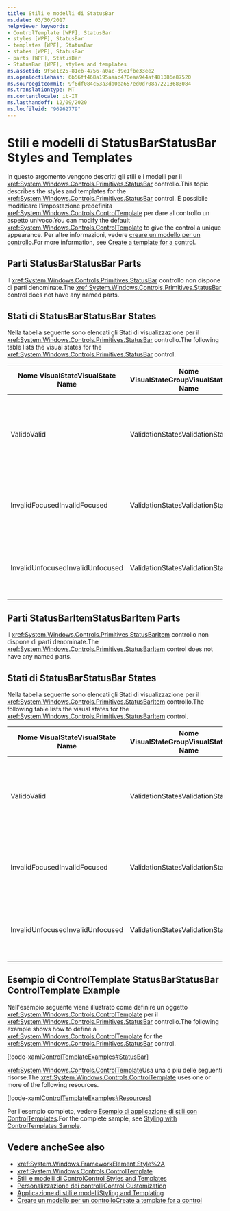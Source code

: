 ```yaml
---
title: Stili e modelli di StatusBar
ms.date: 03/30/2017
helpviewer_keywords:
- ControlTemplate [WPF], StatusBar
- styles [WPF], StatusBar
- templates [WPF], StatusBar
- states [WPF], StatusBar
- parts [WPF], StatusBar
- StatusBar [WPF], styles and templates
ms.assetid: 9f5e1c25-81eb-4756-a0ac-d9e1fbe33ee2
ms.openlocfilehash: 6b56ff468a195aaac470eaa944af481086e87520
ms.sourcegitcommit: 9f6df084c53a3da0ea657ed0d708a72213683084
ms.translationtype: MT
ms.contentlocale: it-IT
ms.lasthandoff: 12/09/2020
ms.locfileid: "96962779"
---
```

# <a name="statusbar-styles-and-templates"></a><span data-ttu-id="449e0-102">Stili e modelli di StatusBar</span><span class="sxs-lookup"><span data-stu-id="449e0-102">StatusBar Styles and Templates</span></span>
<span data-ttu-id="449e0-103">In questo argomento vengono descritti gli stili e i modelli per il <xref:System.Windows.Controls.Primitives.StatusBar> controllo.</span><span class="sxs-lookup"><span data-stu-id="449e0-103">This topic describes the styles and templates for the <xref:System.Windows.Controls.Primitives.StatusBar> control.</span></span> <span data-ttu-id="449e0-104">È possibile modificare l'impostazione predefinita <xref:System.Windows.Controls.ControlTemplate> per dare al controllo un aspetto univoco.</span><span class="sxs-lookup"><span data-stu-id="449e0-104">You can modify the default <xref:System.Windows.Controls.ControlTemplate> to give the control a unique appearance.</span></span> <span data-ttu-id="449e0-105">Per altre informazioni, vedere [creare un modello per un controllo](/dotnet/desktop-wpf/themes/how-to-create-apply-template).</span><span class="sxs-lookup"><span data-stu-id="449e0-105">For more information, see [Create a template for a control](/dotnet/desktop-wpf/themes/how-to-create-apply-template).</span></span>  
  
## <a name="statusbar-parts"></a><span data-ttu-id="449e0-106">Parti StatusBar</span><span class="sxs-lookup"><span data-stu-id="449e0-106">StatusBar Parts</span></span>  
 <span data-ttu-id="449e0-107">Il <xref:System.Windows.Controls.Primitives.StatusBar> controllo non dispone di parti denominate.</span><span class="sxs-lookup"><span data-stu-id="449e0-107">The <xref:System.Windows.Controls.Primitives.StatusBar> control does not have any named parts.</span></span>  
  
## <a name="statusbar-states"></a><span data-ttu-id="449e0-108">Stati di StatusBar</span><span class="sxs-lookup"><span data-stu-id="449e0-108">StatusBar States</span></span>  
 <span data-ttu-id="449e0-109">Nella tabella seguente sono elencati gli Stati di visualizzazione per il <xref:System.Windows.Controls.Primitives.StatusBar> controllo.</span><span class="sxs-lookup"><span data-stu-id="449e0-109">The following table lists the visual states for the <xref:System.Windows.Controls.Primitives.StatusBar> control.</span></span>  
  
|<span data-ttu-id="449e0-110">Nome VisualState</span><span class="sxs-lookup"><span data-stu-id="449e0-110">VisualState Name</span></span>|<span data-ttu-id="449e0-111">Nome VisualStateGroup</span><span class="sxs-lookup"><span data-stu-id="449e0-111">VisualStateGroup Name</span></span>|<span data-ttu-id="449e0-112">Descrizione</span><span class="sxs-lookup"><span data-stu-id="449e0-112">Description</span></span>|  
|-|-|-|  
|<span data-ttu-id="449e0-113">Valido</span><span class="sxs-lookup"><span data-stu-id="449e0-113">Valid</span></span>|<span data-ttu-id="449e0-114">ValidationStates</span><span class="sxs-lookup"><span data-stu-id="449e0-114">ValidationStates</span></span>|<span data-ttu-id="449e0-115">Il controllo Usa la <xref:System.Windows.Controls.Validation> classe e la <xref:System.Windows.Controls.Validation.HasError%2A?displayProperty=nameWithType> proprietà associata è `false` .</span><span class="sxs-lookup"><span data-stu-id="449e0-115">The control uses the <xref:System.Windows.Controls.Validation> class and the <xref:System.Windows.Controls.Validation.HasError%2A?displayProperty=nameWithType> attached property is `false`.</span></span>|  
|<span data-ttu-id="449e0-116">InvalidFocused</span><span class="sxs-lookup"><span data-stu-id="449e0-116">InvalidFocused</span></span>|<span data-ttu-id="449e0-117">ValidationStates</span><span class="sxs-lookup"><span data-stu-id="449e0-117">ValidationStates</span></span>|<span data-ttu-id="449e0-118">Il <xref:System.Windows.Controls.Validation.HasError%2A?displayProperty=nameWithType> controllo ha lo stato attivo per la proprietà associata `true` .</span><span class="sxs-lookup"><span data-stu-id="449e0-118">The <xref:System.Windows.Controls.Validation.HasError%2A?displayProperty=nameWithType> attached property is `true` has the control has focus.</span></span>|  
|<span data-ttu-id="449e0-119">InvalidUnfocused</span><span class="sxs-lookup"><span data-stu-id="449e0-119">InvalidUnfocused</span></span>|<span data-ttu-id="449e0-120">ValidationStates</span><span class="sxs-lookup"><span data-stu-id="449e0-120">ValidationStates</span></span>|<span data-ttu-id="449e0-121">Il controllo non ha lo <xref:System.Windows.Controls.Validation.HasError%2A?displayProperty=nameWithType> stato attivo per la proprietà associata `true` .</span><span class="sxs-lookup"><span data-stu-id="449e0-121">The <xref:System.Windows.Controls.Validation.HasError%2A?displayProperty=nameWithType> attached property is `true` has the control does not have focus.</span></span>|  
  
## <a name="statusbaritem-parts"></a><span data-ttu-id="449e0-122">Parti StatusBarItem</span><span class="sxs-lookup"><span data-stu-id="449e0-122">StatusBarItem Parts</span></span>  
 <span data-ttu-id="449e0-123">Il <xref:System.Windows.Controls.Primitives.StatusBarItem> controllo non dispone di parti denominate.</span><span class="sxs-lookup"><span data-stu-id="449e0-123">The <xref:System.Windows.Controls.Primitives.StatusBarItem> control does not have any named parts.</span></span>  
  
## <a name="statusbar-states"></a><span data-ttu-id="449e0-124">Stati di StatusBar</span><span class="sxs-lookup"><span data-stu-id="449e0-124">StatusBar States</span></span>  
 <span data-ttu-id="449e0-125">Nella tabella seguente sono elencati gli Stati di visualizzazione per il <xref:System.Windows.Controls.Primitives.StatusBarItem> controllo.</span><span class="sxs-lookup"><span data-stu-id="449e0-125">The following table lists the visual states for the <xref:System.Windows.Controls.Primitives.StatusBarItem> control.</span></span>  
  
|<span data-ttu-id="449e0-126">Nome VisualState</span><span class="sxs-lookup"><span data-stu-id="449e0-126">VisualState Name</span></span>|<span data-ttu-id="449e0-127">Nome VisualStateGroup</span><span class="sxs-lookup"><span data-stu-id="449e0-127">VisualStateGroup Name</span></span>|<span data-ttu-id="449e0-128">Descrizione</span><span class="sxs-lookup"><span data-stu-id="449e0-128">Description</span></span>|  
|-|-|-|  
|<span data-ttu-id="449e0-129">Valido</span><span class="sxs-lookup"><span data-stu-id="449e0-129">Valid</span></span>|<span data-ttu-id="449e0-130">ValidationStates</span><span class="sxs-lookup"><span data-stu-id="449e0-130">ValidationStates</span></span>|<span data-ttu-id="449e0-131">Il controllo Usa la <xref:System.Windows.Controls.Validation> classe e la <xref:System.Windows.Controls.Validation.HasError%2A?displayProperty=nameWithType> proprietà associata è `false` .</span><span class="sxs-lookup"><span data-stu-id="449e0-131">The control uses the <xref:System.Windows.Controls.Validation> class and the <xref:System.Windows.Controls.Validation.HasError%2A?displayProperty=nameWithType> attached property is `false`.</span></span>|  
|<span data-ttu-id="449e0-132">InvalidFocused</span><span class="sxs-lookup"><span data-stu-id="449e0-132">InvalidFocused</span></span>|<span data-ttu-id="449e0-133">ValidationStates</span><span class="sxs-lookup"><span data-stu-id="449e0-133">ValidationStates</span></span>|<span data-ttu-id="449e0-134">Il <xref:System.Windows.Controls.Validation.HasError%2A?displayProperty=nameWithType> controllo ha lo stato attivo per la proprietà associata `true` .</span><span class="sxs-lookup"><span data-stu-id="449e0-134">The <xref:System.Windows.Controls.Validation.HasError%2A?displayProperty=nameWithType> attached property is `true` has the control has focus.</span></span>|  
|<span data-ttu-id="449e0-135">InvalidUnfocused</span><span class="sxs-lookup"><span data-stu-id="449e0-135">InvalidUnfocused</span></span>|<span data-ttu-id="449e0-136">ValidationStates</span><span class="sxs-lookup"><span data-stu-id="449e0-136">ValidationStates</span></span>|<span data-ttu-id="449e0-137">Il controllo non ha lo <xref:System.Windows.Controls.Validation.HasError%2A?displayProperty=nameWithType> stato attivo per la proprietà associata `true` .</span><span class="sxs-lookup"><span data-stu-id="449e0-137">The <xref:System.Windows.Controls.Validation.HasError%2A?displayProperty=nameWithType> attached property is `true` has the control does not have focus.</span></span>|  
  
## <a name="statusbar-controltemplate-example"></a><span data-ttu-id="449e0-138">Esempio di ControlTemplate StatusBar</span><span class="sxs-lookup"><span data-stu-id="449e0-138">StatusBar ControlTemplate Example</span></span>  
 <span data-ttu-id="449e0-139">Nell'esempio seguente viene illustrato come definire un oggetto <xref:System.Windows.Controls.ControlTemplate> per il <xref:System.Windows.Controls.Primitives.StatusBar> controllo.</span><span class="sxs-lookup"><span data-stu-id="449e0-139">The following example shows how to define a <xref:System.Windows.Controls.ControlTemplate> for the <xref:System.Windows.Controls.Primitives.StatusBar> control.</span></span>  
  
 [!code-xaml[ControlTemplateExamples#StatusBar](~/samples/snippets/csharp/VS_Snippets_Wpf/ControlTemplateExamples/CS/resources/statusbar.xaml#statusbar)]  
  
 <span data-ttu-id="449e0-140"><xref:System.Windows.Controls.ControlTemplate>Usa una o più delle seguenti risorse.</span><span class="sxs-lookup"><span data-stu-id="449e0-140">The <xref:System.Windows.Controls.ControlTemplate> uses one or more of the following resources.</span></span>  
  
 [!code-xaml[ControlTemplateExamples#Resources](~/samples/snippets/csharp/VS_Snippets_Wpf/ControlTemplateExamples/CS/resources/shared.xaml#resources)]  
  
 <span data-ttu-id="449e0-141">Per l'esempio completo, vedere [Esempio di applicazione di stili con ControlTemplates](https://github.com/Microsoft/WPF-Samples/tree/master/Styles%20&%20Templates/IntroToStylingAndTemplating).</span><span class="sxs-lookup"><span data-stu-id="449e0-141">For the complete sample, see [Styling with ControlTemplates Sample](https://github.com/Microsoft/WPF-Samples/tree/master/Styles%20&%20Templates/IntroToStylingAndTemplating).</span></span>  
  
## <a name="see-also"></a><span data-ttu-id="449e0-142">Vedere anche</span><span class="sxs-lookup"><span data-stu-id="449e0-142">See also</span></span>

- <xref:System.Windows.FrameworkElement.Style%2A>
- <xref:System.Windows.Controls.ControlTemplate>
- [<span data-ttu-id="449e0-143">Stili e modelli di Control</span><span class="sxs-lookup"><span data-stu-id="449e0-143">Control Styles and Templates</span></span>](control-styles-and-templates.md)
- [<span data-ttu-id="449e0-144">Personalizzazione dei controlli</span><span class="sxs-lookup"><span data-stu-id="449e0-144">Control Customization</span></span>](control-customization.md)
- [<span data-ttu-id="449e0-145">Applicazione di stili e modelli</span><span class="sxs-lookup"><span data-stu-id="449e0-145">Styling and Templating</span></span>](/dotnet/desktop-wpf/fundamentals/styles-templates-overview)
- [<span data-ttu-id="449e0-146">Creare un modello per un controllo</span><span class="sxs-lookup"><span data-stu-id="449e0-146">Create a template for a control</span></span>](/dotnet/desktop-wpf/themes/how-to-create-apply-template)
